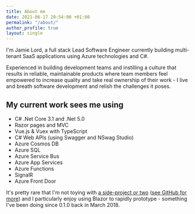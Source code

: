 ```yaml
---
title: About me
date: 2021-06-17 20:54:00 +01:00
permalink: "/about/"
author_profile: true
layout: single
---
```


I'm Jamie Lord, a full stack Lead Software Engineer currently building multi-tenant SaaS applications using Azure technologies and C#.

Experienced in building development teams and instilling a culture that results in reliable, maintainable products where team members feel empowered to increase quality and take real ownership of their work - I live and breath software development and relish the challenges it poses.

## My current work sees me using

- C# .Net Core 3.1 and .Net 5.0
- Razor pages and MVC
- Vue.js & Vuex with TypeScript
- C# Web APIs (using Swagger and NSwag Studio)
- Azure Cosmos DB
- Azure SQL
- Azure Service Bus
- Azure App Services
- Azure Functions
- SignalR
- Azure Front Door

It's pretty rare that I'm not toying with [a side-project or two](https://lord.technology/projects/) ([see GitHub for more](https://github.com/jamie-lord)) and I particularly enjoy using Blazor to rapidly prototype - something I've been doing since 0.1.0 back in March 2018.